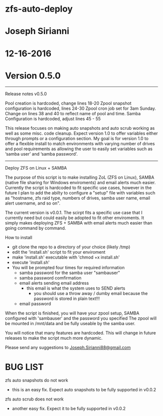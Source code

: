 # zfs-auto-deploy
# Joseph Sirianni
# 12-16-2016
# Version 0.5.0

**********************************************************************************************
Release notes v0.5.0

Pool creation is hardcoded, change lines 18-20
Zpool snapshot configuration is hardcoded, lines 24-30
Zpool cron job set for 3am Sunday. Change on lines 38 and 40 to reflect name of pool and time.
Samba Configuration is hardcoded, adjust lines 45 - 55

This release focuses on making auto snapshots and auto scrub working as well as some misc. code cleanup. Expect version 1.0 to offer variables either through prompts or a configuration section. My goal is for version 1.0 to offer a flexible install to match environments with varying number of drives and pool requirements as allowing the user to easily set variables such as ‘samba user’ and ‘samba password’.
**********************************************************************************************


Deploy ZFS on Linux + SAMBA

The purpose of this script is to make installing ZoL (ZFS on Linux), SAMBA (native file sharing for Windows enviroments)
and email alerts much easier. Currently the script is hardcoded to fit specific use cases, however in the future I plan
to add the abilty to configure a "setup" file with variables such as "hostname, zfs raid type, numbers of drives, samba
user name, email alert username, and so on".

The current version is v0.0.1. The scirpt fits a specific use case that I currently need but could easily be adopted to
fit other enviroments. It simply makes deploying ZFS + SAMBA with email alerts much easier than going command by command.


How to install
  - git clone the repo to a directory of your choice (likely /tmp)
  - edit the 'install.sh' script to fit your enviroment
  - make 'install.sh' executable with 'chmod +x install.sh'
  - execute 'install.sh'
  - You will be prompted four times for required information
      - samba password for the samba user "sambauser"
      - samba password comfirmation
      - email alerts sending email address
          - this email is what the system uses to SEND alerts
              - you should use a throw away / dumby email because the password is stored in plain text!!!
      - email password

 When the script is finished, you will have your zpool setup, SAMBA configured with 'sambauser' and the password you specified
 The zpool will be mounted in /mnt/data and be fully useable by the samba user.

 You will notice that many features are hardcoded. This will change in future releases to make the script much more dynamic.

 Please send any suggestions to Joseph.Sirianni88@gmail.com


 # BUG LIST #
 zfs auto snapshots do not work
  - this is an easy fix. Expect auto snapshots to be fully supported in v0.0.2

  zfs auto scrub does not work
   - another easy fix. Expect it to be fully supported in v0.0.2
